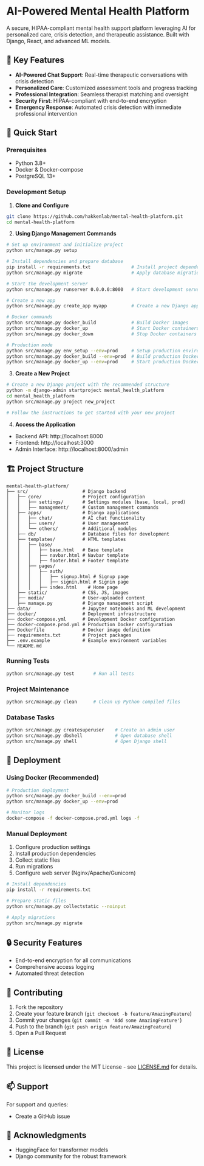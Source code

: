 # AI-Powered Mental Health Platform

A secure, HIPAA-compliant mental health support platform leveraging AI for personalized care, crisis detection, and therapeutic assistance. Built with Django, React, and advanced ML models.

## 🌟 Key Features

- **AI-Powered Chat Support**: Real-time therapeutic conversations with crisis detection
- **Personalized Care**: Customized assessment tools and progress tracking
- **Professional Integration**: Seamless therapist matching and oversight
- **Security First**: HIPAA-compliant with end-to-end encryption
- **Emergency Response**: Automated crisis detection with immediate professional intervention

## 🚀 Quick Start

### Prerequisites

- Python 3.8+
- Docker & Docker-compose
- PostgreSQL 13+

### Development Setup

1. **Clone and Configure**
```bash
git clone https://github.com/hakkenlab/mental-health-platform.git
cd mental-health-platform
```

2. **Using Django Management Commands**
```bash
# Set up environment and initialize project
python src/manage.py setup

# Install dependencies and prepare database
pip install -r requirements.txt               # Install project dependencies
python src/manage.py migrate                  # Apply database migrations

# Start the development server
python src/manage.py runserver 0.0.0.0:8000   # Start development server

# Create a new app
python src/manage.py create_app myapp         # Create a new Django app in src/apps/

# Docker commands
python src/manage.py docker_build             # Build Docker images
python src/manage.py docker_up                # Start Docker containers
python src/manage.py docker_down              # Stop Docker containers

# Production mode
python src/manage.py env_setup --env=prod     # Setup production environment
python src/manage.py docker_build --env=prod  # Build production Docker images
python src/manage.py docker_up --env=prod     # Start production Docker containers
```

3. **Create a New Project**
```bash
# Create a new Django project with the recommended structure
python -m django-admin startproject mental_health_platform
cd mental_health_platform
python src/manage.py project new_project

# Follow the instructions to get started with your new project
```

4. **Access the Application**
- Backend API: http://localhost:8000
- Frontend: http://localhost:3000
- Admin Interface: http://localhost:8000/admin

## 🏗 Project Structure

```
mental-health-platform/
├── src/                    # Django backend
│   ├── core/               # Project configuration
│   │   ├── settings/       # Settings modules (base, local, prod)
│   │   ├── management/     # Custom management commands
│   ├── apps/               # Django applications
│   │   ├── chat/           # AI chat functionality
│   │   ├── users/          # User management
│   │   └── others/         # Additional modules
│   ├── db/                 # Database files for development
│   ├── templates/          # HTML templates
│   │   ├── base/
│   │   │   ├── base.html   # Base template
│   │   │   ├── navbar.html # Navbar template
│   │   │   ├── footer.html # Footer template
│   │   ├── pages/
│   │   │   ├── auth/
│   │   │   │   ├── signup.html # Signup page
│   │   │   │   ├── signin.html # Signin page
│   │   │   ├── index.html    # Home page
│   ├── static/             # CSS, JS, images
│   ├── media/              # User-uploaded content
│   ├── manage.py           # Django management script
├── data/                   # Jupyter notebooks and ML development
├── docker/                 # Deployment infrastructure
├── docker-compose.yml      # Development Docker configuration
├── docker-compose.prod.yml # Production Docker configuration
├── Dockerfile              # Docker image definition
├── requirements.txt        # Project packages
├── .env.example            # Example environment variables
└── README.md  
```

### Running Tests

```bash
python src/manage.py test       # Run all tests
```

### Project Maintenance

```bash
python src/manage.py clean      # Clean up Python compiled files
```

### Database Tasks

```bash
python src/manage.py createsuperuser    # Create an admin user
python src/manage.py dbshell            # Open database shell
python src/manage.py shell              # Open Django shell
```

## 🚀 Deployment

### Using Docker (Recommended)

```bash
# Production deployment
python src/manage.py docker_build --env=prod
python src/manage.py docker_up --env=prod

# Monitor logs
docker-compose -f docker-compose.prod.yml logs -f
```

### Manual Deployment

1. Configure production settings
2. Install production dependencies
3. Collect static files
4. Run migrations
5. Configure web server (Nginx/Apache/Gunicorn)

```bash
# Install dependencies
pip install -r requirements.txt

# Prepare static files
python src/manage.py collectstatic --noinput

# Apply migrations
python src/manage.py migrate
```

## 🔒 Security Features

- End-to-end encryption for all communications
- Comprehensive access logging
- Automated threat detection

## 🤝 Contributing

1. Fork the repository
2. Create your feature branch (`git checkout -b feature/AmazingFeature`)
3. Commit your changes (`git commit -m 'Add some AmazingFeature'`)
4. Push to the branch (`git push origin feature/AmazingFeature`)
5. Open a Pull Request

## 📝 License

This project is licensed under the MIT License - see [LICENSE.md](LICENSE.md) for details.

## 📫 Support

For support and queries:
- Create a GitHub issue

## 🙏 Acknowledgments

- HuggingFace for transformer models
- Django community for the robust framework